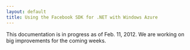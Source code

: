 ```yaml
---
layout: default
title: Using the Facebook SDK for .NET with Windows Azure
---
```


This documentation is in progress as of Feb. 11, 2012. We are working on big improvements for the coming weeks.